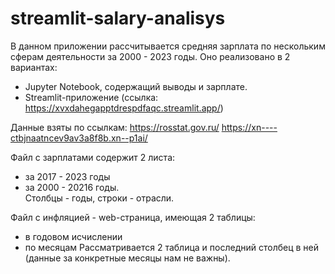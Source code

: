 # streamlit-salary-analisys
В данном приложении рассчитывается средняя зарплата по нескольким сферам деятельности за 2000 - 2023 годы.
Оно реализовано в 2 вариантах:
- Jupyter Notebook, содержащий выводы и зарплате.
- Streamlit-приложение (ссылка: https://xvxdahegapptdrespdfaqc.streamlit.app/)

Данные взяты по ссылкам:
https://rosstat.gov.ru/
https://xn----ctbjnaatncev9av3a8f8b.xn--p1ai/

Файл с зарплатами содержит 2 листа:
- за 2017 - 2023 годы
- за 2000 - 20216 годы.  
Столбцы - годы, строки - отрасли.

Файл с инфляцией - web-страница, имеющая 2 таблицы:
- в годовом исчислении
- по месяцам
Рассматривается 2 таблица и последний столбец в ней (данные за конкретные месяцы нам не важны).
